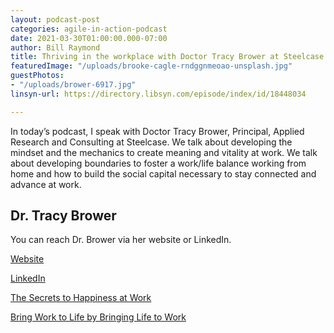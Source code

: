 ```yaml
---
layout: podcast-post
categories: agile-in-action-podcast
date: 2021-03-30T01:00:00.000-07:00
author: Bill Raymond
title: Thriving in the workplace with Doctor Tracy Brower at Steelcase
featuredImage: "/uploads/brooke-cagle-rndggnmeoao-unsplash.jpg"
guestPhotos:
- "/uploads/brower-6917.jpg"
linsyn-url: https://directory.libsyn.com/episode/index/id/18448034

---
```

In today’s podcast, I speak with Doctor Tracy Brower, Principal, Applied Research and Consulting at Steelcase. We talk about developing the mindset and the mechanics to create meaning and vitality at work. We talk about developing boundaries to foster a work/life balance working from home and how to build the social capital necessary to stay connected and advance at work.

## Dr. Tracy Brower

You can reach Dr. Brower via her website or LinkedIn.

[Website](https://tracybrower.com/ "Website")

[LinkedIn](https://www.linkedin.com/in/tracybrowerphd/ "LinkedIn")

[The Secrets to Happiness at Work](https://www.amazon.com/Secrets-Happiness-Work-Purpose-Fulfillment/dp/1728230896/ref=sr_1_2?dchild=1&keywords=secrets+to+happiness+at+work&qid=1613782899&sr=8-2 "The Secrets to Happiness at Work")

[Bring Work to Life by Bringing Life to Work](https://www.amazon.com/Bring-Work-Life-Bringing-Organizations/dp/1629560030/ref=tmm_hrd_swatch_0?_encoding=UTF8&qid=1613783051&sr=8-1 "Bring Work to Life by Bringing Life to Work")